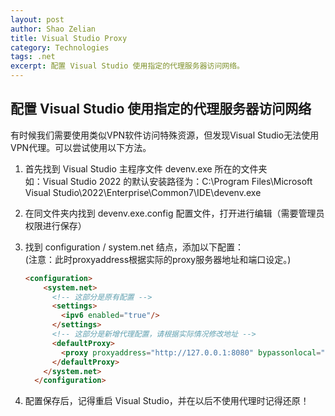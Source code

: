 ```yaml
---
layout: post
author: Shao Zelian
title: Visual Studio Proxy
category: Technologies
tags: .net
excerpt: 配置 Visual Studio 使用指定的代理服务器访问网络。
---
```


## 配置 Visual Studio 使用指定的代理服务器访问网络

有时候我们需要使用类似VPN软件访问特殊资源，但发现Visual Studio无法使用VPN代理。可以尝试使用以下方法。

1. 首先找到 Visual Studio 主程序文件 devenv.exe 所在的文件夹<br/>
如：Visual Studio 2022 的默认安装路径为：C:\Program Files\Microsoft Visual Studio\2022\Enterprise\Common7\IDE\devenv.exe

2. 在同文件夹内找到 devenv.exe.config 配置文件，打开进行编辑（需要管理员权限进行保存）

3. 找到 configuration / system.net 结点，添加以下配置：<br/>
    (注意：此时proxyaddress根据实际的proxy服务器地址和端口设定。)

    ```html
    <configuration>
        <system.net>
          <!-- 这部分是原有配置 -->
          <settings>
            <ipv6 enabled="true"/>
          </settings>
          <!-- 这部分是新增代理配置，请根据实际情况修改地址 -->
          <defaultProxy>  
            <proxy proxyaddress="http://127.0.0.1:8080" bypassonlocal="true" />
          </defaultProxy>
        </system.net>
      </configuration>
    ```

4. 配置保存后，记得重启 Visual Studio，并在以后不使用代理时记得还原！

